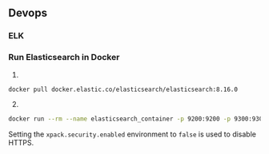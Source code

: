 ## Devops

### ELK


### Run Elasticsearch in Docker

1.
```bash
docker pull docker.elastic.co/elasticsearch/elasticsearch:8.16.0
```

2.

```bash
docker run --rm --name elasticsearch_container -p 9200:9200 -p 9300:9300 -e "discovery.type=single-node" -e "xpack.security.enabled=false" docker.elastic.co/elasticsearch/elasticsearch:8.16.0
```

Setting the `xpack.security.enabled` environment to `false` is used to disable HTTPS.
